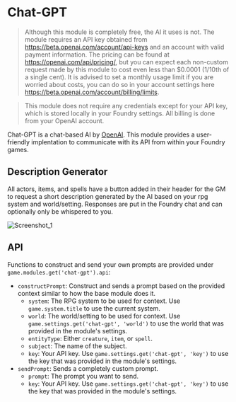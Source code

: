 # Chat-GPT
> Although this module is completely free, the AI it uses is not. The module requires an API key obtained from https://beta.openai.com/account/api-keys and an account with valid payment information. The pricing can be found at https://openai.com/api/pricing/, but you can expect each non-custom request made by this module to cost even less than $0.0001 (1/10th of a single cent). It is advised to set a monthly usage limit if you are worried about costs, you can do so in your account settings here https://beta.openai.com/account/billing/limits.

> This module does not require any credentials except for your API key, which is stored locally in your Foundry settings. All billing is done from your OpenAI account.

Chat-GPT is a chat-based AI by [OpenAI](https://beta.openai.com/). This module provides a user-friendly implentation to communicate with its API from within your Foundry games.

## Description Generator
All actors, items, and spells have a button added in their header for the GM to request a short description generated by the AI based on your rpg system and world/setting. Responses are put in the Foundry chat and can optionally only be whispered to you.

![Screenshot_1](https://user-images.githubusercontent.com/13134303/211648916-51dfe037-9d76-460b-9f33-39ba8dd4298d.png)

## API
Functions to construct and send your own prompts are provided under `game.modules.get('chat-gpt').api`:
- `constructPrompt`: Construct and sends a prompt based on the provided context similar to how the base module does it.
	- `system`: The RPG system to be used for context. Use `game.system.title` to use the current system.
	- `world`: The world/setting to be used for context. Use `game.settings.get('chat-gpt', 'world')` to use the world that was provided in the module's settings.
	- `entityType`: Either `creature`, `item`, or `spell`.
	- `subject`: The name of the subject.
	- `key`: Your API key. Use `game.settings.get('chat-gpt', 'key')` to use the key that was provided in the module's settings.
- `sendPrompt`: Sends a completely custom prompt.
	- `prompt`: The prompt you want to send.
	- `key`: Your API key. Use `game.settings.get('chat-gpt', 'key')` to use the key that was provided in the module's settings.
